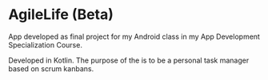 # AgileLife (Beta)
App developed as final project for my Android class in my App Development Specialization Course. 

Developed in Kotlin. 
The purpose of the is to be a personal task manager based on scrum kanbans.
